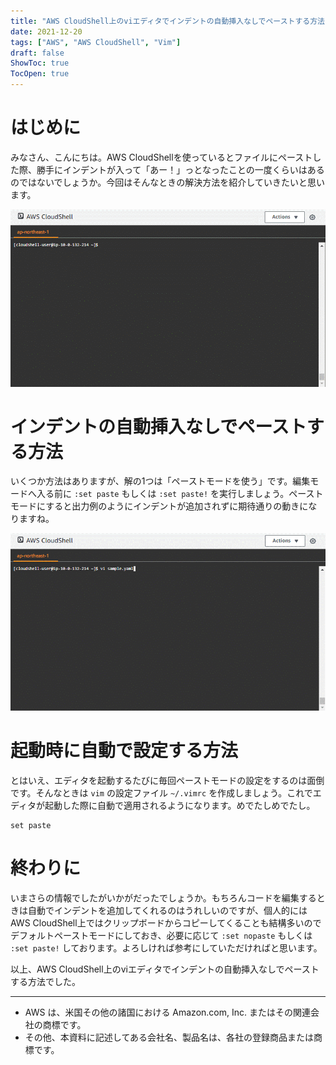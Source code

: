 ```yaml
---
title: "AWS CloudShell上のviエディタでインデントの自動挿入なしでペーストする方法"
date: 2021-12-20
tags: ["AWS", "AWS CloudShell", "Vim"]
draft: false
ShowToc: true
TocOpen: true
---
```


# はじめに

みなさん、こんにちは。AWS CloudShellを使っているとファイルにペーストした際、勝手にインデントが入って「あー！」っとなったことの一度くらいはあるのではないでしょうか。今回はそんなときの解決方法を紹介していきたいと思います。

![01-auto-indent.gif](images/01-auto-indent.gif)

# インデントの自動挿入なしでペーストする方法

いくつか方法はありますが、解の1つは「ペーストモードを使う」です。編集モードへ入る前に `:set paste` もしくは `:set paste!` を実行しましょう。ペーストモードにすると出力例のようにインデントが追加されずに期待通りの動きになりますね。

![02-paste-mode.gif](images/02-paste-mode.gif)

# 起動時に自動で設定する方法

とはいえ、エディタを起動するたびに毎回ペーストモードの設定をするのは面倒です。そんなときは `vim` の設定ファイル `~/.vimrc` を作成しましょう。これでエディタが起動した際に自動で適用されるようになります。めでたしめでたし。

```txt:~/.vimrc
set paste
```

# 終わりに

いまさらの情報でしたがいかがだったでしょうか。もちろんコードを編集するときは自動でインデントを追加してくれるのはうれしいのですが、個人的にはAWS CloudShell上ではクリップボードからコピーしてくることも結構多いのでデフォルトペーストモードにしておき、必要に応じて  `:set nopaste` もしくは `:set paste!` しております。よろしければ参考にしていただければと思います。

以上、AWS CloudShell上のviエディタでインデントの自動挿入なしでペーストする方法でした。

---

- AWS は、米国その他の諸国における Amazon.com, Inc. またはその関連会社の商標です。
- その他、本資料に記述してある会社名、製品名は、各社の登録商品または商標です。
